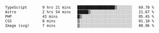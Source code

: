<!--START_SECTION:waka-->

```txt
TypeScript       9 hrs 21 mins   █████████████████▒░░░░░░░   69.70 %
Astro            2 hrs 54 mins   █████▒░░░░░░░░░░░░░░░░░░░   21.67 %
PHP              43 mins         █▒░░░░░░░░░░░░░░░░░░░░░░░   05.45 %
CSS              8 mins          ▒░░░░░░░░░░░░░░░░░░░░░░░░   01.10 %
Image (svg)      7 mins          ▒░░░░░░░░░░░░░░░░░░░░░░░░   00.96 %
```

<!--END_SECTION:waka-->
